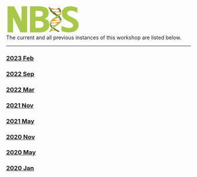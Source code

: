 <div class='wrapper-logo'><img class='logo' src='assets/logo.svg'></div>The current and all previous instances of this workshop are listed below.
<hr>
<div class='workshop-list'>
<h3><a href='https://NBISweden.github.io/workshop-ngsintro/2302/'>2023 Feb</a></h3><h3><a href='https://NBISweden.github.io/workshop-ngsintro/2209/'>2022 Sep</a></h3><h3><a href='https://NBISweden.github.io/workshop-ngsintro/2203/'>2022 Mar</a></h3><h3><a href='https://NBISweden.github.io/workshop-ngsintro/2111/'>2021 Nov</a></h3><h3><a href='https://NBISweden.github.io/workshop-ngsintro/2105/'>2021 May</a></h3><h3><a href='https://NBISweden.github.io/workshop-ngsintro/2011/'>2020 Nov</a></h3><h3><a href='https://NBISweden.github.io/workshop-ngsintro/2005/'>2020 May</a></h3><h3><a href='https://NBISweden.github.io/workshop-ngsintro/2001/'>2020 Jan</a></h3></div>

